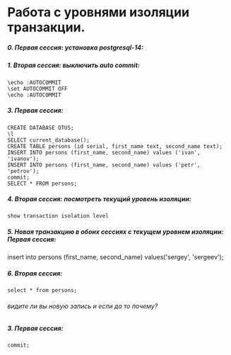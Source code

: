 # Работа с уровнями изоляции транзакции.
##### 0. Первая сессия: установка postgresql-14:
##### 1. Вторая сессия: выключить auto commit:
```
\echo :AUTOCOMMIT
\set AUTOCOMMIT OFF
\echo :AUTOCOMMIT
```
##### 3. Первая сессия:
```
CREATE DATABASE OTUS;
\l
SELECT current_database();
CREATE TABLE persons (id serial, first_name text, second_name text);
INSERT INTO persons (first_name, second_name) values ('ivan', 'ivanov'); 
INSERT INTO persons (first_name, second_name) values ('petr', 'petrov'); 
commit;
SELECT * FROM persons;
```
##### 4. Вторая сессия: посмотреть текущий уровень изоляции:
```
show transaction isolation level
```
##### 5. Новая транзакцию в обоих сессиях с текущем уровнем изоляции: Первая сессия:
insert into persons (first_name, second_name) values('sergey', 'sergeev');
##### 6.  Вторая сессия:
```
select * from persons;
```
###### видите ли вы новую запись и если да то почему?
##### 3. Первая сессия:
```
commit;
```












